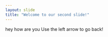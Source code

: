 ```yaml
---
layout: slide
title: "Welcome to our second slide!"
---
```

hey how are you
Use the left arrow to go back!
